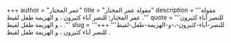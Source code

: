+++
author = "عمر المختار"
title = "مقولة عمر المختار"
description = '''مقولة عمر المختار: للنصر آباء كثيرون ، و الهزيمة طفل لقيط .'''
quote = '''للنصر آباء كثيرون ، و الهزيمة طفل لقيط .'''
slug = '''للنصر-آباء-كثيرون-،-و-الهزيمة-طفل-لقيط'''
+++
للنصر آباء كثيرون ، و الهزيمة طفل لقيط .
